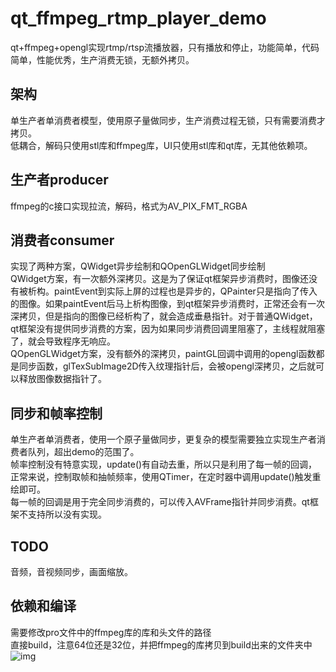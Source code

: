 # qt_ffmpeg_rtmp_player_demo
qt+ffmpeg+opengl实现rtmp/rtsp流播放器，只有播放和停止，功能简单，代码简单，性能优秀，生产消费无锁，无额外拷贝。  
## 架构
单生产者单消费者模型，使用原子量做同步，生产消费过程无锁，只有需要消费才拷贝。  
低耦合，解码只使用stl库和ffmpeg库，UI只使用stl库和qt库，无其他依赖项。  
## 生产者producer
ffmpeg的c接口实现拉流，解码，格式为AV_PIX_FMT_RGBA  
## 消费者consumer
实现了两种方案，QWidget异步绘制和QOpenGLWidget同步绘制  
QWidget方案，有一次额外深拷贝。这是为了保证qt框架异步消费时，图像还没有被析构。paintEvent到实际上屏的过程也是异步的，QPainter只是指向了传入的图像。如果paintEvent后马上析构图像，到qt框架异步消费时，正常还会有一次深拷贝，但是指向的图像已经析构了，就会造成垂悬指针。对于普通QWidget，qt框架没有提供同步消费的方案，因为如果同步消费回调里阻塞了，主线程就阻塞了，就会导致程序无响应。  
QOpenGLWidget方案，没有额外的深拷贝，paintGL回调中调用的opengl函数都是同步函数，glTexSubImage2D传入纹理指针后，会被opengl深拷贝，之后就可以释放图像数据指针了。  
## 同步和帧率控制
单生产者单消费者，使用一个原子量做同步，更复杂的模型需要独立实现生产者消费者队列，超出demo的范围了。  
帧率控制没有特意实现，update()有自动去重，所以只是利用了每一帧的回调，正常来说，控制取帧和抽帧频率，使用QTimer，在定时器中调用update()触发重绘即可。  
每一帧的回调是用于完全同步消费的，可以传入AVFrame指针并同步消费。qt框架不支持所以没有实现。  
## TODO
音频，音视频同步，画面缩放。
## 依赖和编译
需要修改pro文件中的ffmpeg库的库和头文件的路径  
直接build，注意64位还是32位，并把ffmpeg的库拷贝到build出来的文件夹中  
![img](https://github.com/xssbyte/qt_ffmpeg_rtmp_player_demo/blob/master/res/qt_ffmpeg_rtmp_player.png)  
